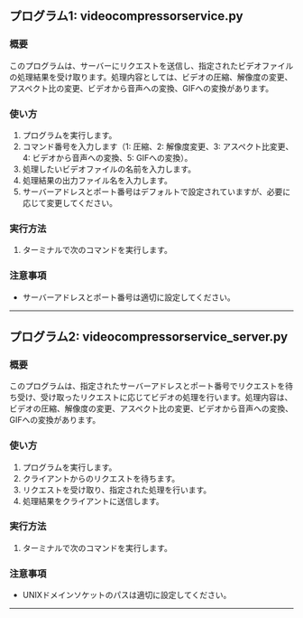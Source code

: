 ## プログラム1: videocompressorservice.py

### 概要

このプログラムは、サーバーにリクエストを送信し、指定されたビデオファイルの処理結果を受け取ります。処理内容としては、ビデオの圧縮、解像度の変更、アスペクト比の変更、ビデオから音声への変換、GIFへの変換があります。

### 使い方

1. プログラムを実行します。
2. コマンド番号を入力します（1: 圧縮、2: 解像度変更、3: アスペクト比変更、4: ビデオから音声への変換、5: GIFへの変換）。
3. 処理したいビデオファイルの名前を入力します。
4. 処理結果の出力ファイル名を入力します。
5. サーバーアドレスとポート番号はデフォルトで設定されていますが、必要に応じて変更してください。

### 実行方法

1. ターミナルで次のコマンドを実行します。

### 注意事項

- サーバーアドレスとポート番号は適切に設定してください。

---

## プログラム2: videocompressorservice_server.py

### 概要

このプログラムは、指定されたサーバーアドレスとポート番号でリクエストを待ち受け、受け取ったリクエストに応じてビデオの処理を行います。処理内容は、ビデオの圧縮、解像度の変更、アスペクト比の変更、ビデオから音声への変換、GIFへの変換があります。

### 使い方

1. プログラムを実行します。
2. クライアントからのリクエストを待ちます。
3. リクエストを受け取り、指定された処理を行います。
4. 処理結果をクライアントに送信します。

### 実行方法

1. ターミナルで次のコマンドを実行します。

### 注意事項

- UNIXドメインソケットのパスは適切に設定してください。

---
